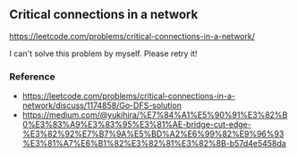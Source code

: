 ## Critical connections in a network
https://leetcode.com/problems/critical-connections-in-a-network/


I can't solve this problem by myself.
Please retry it!

### Reference
- https://leetcode.com/problems/critical-connections-in-a-network/discuss/1174858/Go-DFS-solution
- https://medium.com/@yukihira/%E7%84%A1%E5%90%91%E3%82%B0%E3%83%A9%E3%83%95%E3%81%AE-bridge-cut-edge-%E3%82%92%E7%B7%9A%E5%BD%A2%E6%99%82%E9%96%93%E3%81%A7%E6%B1%82%E3%82%81%E3%82%8B-b57d4e5458da
